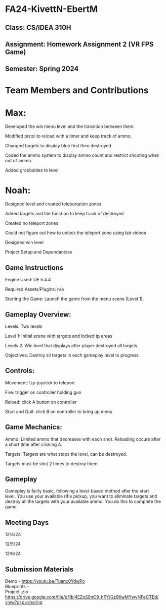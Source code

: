 # FA24-KivettN-EbertM

 ## Class: CS/IDEA 310H
## Assignment: Homework Assignment 2 (VR FPS Game)
## Semester: Spring 2024


# Team Members and Contributions

# Max:
Developed the win menu level and the transition between them.

Modified pistol to reload  with a timer and keep track of ammo.

Changed targets to display blue first then destroyed

Coded the ammo system to display ammo count and restrict shooting when out of ammo.

Added grabbables to level

# Noah:
Designed level and created teleportation zones

Added targets and the function to keep track of destroyed

Created no teleport zones

Could not figure out how to unlock the teleport zone using lab videos

Designed win level

Project Setup and Dependancies



## Game Instructions
Engine Used: UE 5.4.4

Required Assets/Plugins: n/a

 Starting the Game:
  Launch the game from the menu scene (Level 1).
  
## Gameplay Overview:
  Levels: Two levels
  
   Level 1: Initial scene with targets and locked tp areas
   
   Levels 2: Win level that displays after player destroyed all targets
   
  Objectives: Destroy all targets in each gameplay level to progress.
  
  ## Controls:
  Movement: Up-joystick to teleport
  
  Fire: trigger on controller holding gun

  Reload: click A button on controller
  
  Start and Quit: click B on controller to bring up menu
  
## Game Mechanics:
  
  Ammo: Limited ammo that decreases with each shot. Reloading occurs after a short time after clicking A.
  
  Targets: Targets are what stops the level, can be destroyed.
  
  Targets must be shot 2 times to destroy them
  
  ## Gameplay
   Gameplay is fairly basic, following a level-based method after the start level. You use your available rifle pickup, you want to eliminate targets and destroy all the targets with your available ammo. You do this to complete the game. 

   ## Meeting Days

   12/4/24

   12/5/24

   12/6/24

   ## Submission Materials

   Demo - https://youtu.be/Tuanx0YdwPo<br>
   Blueprints - <br>
   Project .zip - https://drive.google.com/file/d/1bj4EZoS9nC9_hPYjGz96wMYwvNFeCTEd/view?usp=sharing<br>
